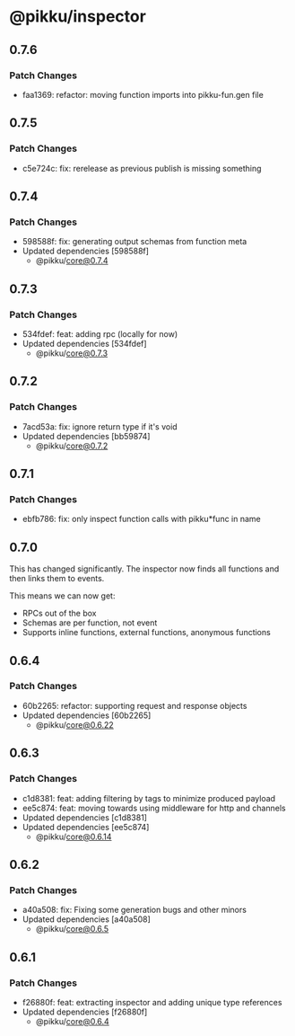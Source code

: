 # @pikku/inspector

## 0.7.6

### Patch Changes

- faa1369: refactor: moving function imports into pikku-fun.gen file

## 0.7.5

### Patch Changes

- c5e724c: fix: rerelease as previous publish is missing something

## 0.7.4

### Patch Changes

- 598588f: fix: generating output schemas from function meta
- Updated dependencies [598588f]
  - @pikku/core@0.7.4

## 0.7.3

### Patch Changes

- 534fdef: feat: adding rpc (locally for now)
- Updated dependencies [534fdef]
  - @pikku/core@0.7.3

## 0.7.2

### Patch Changes

- 7acd53a: fix: ignore return type if it's void
- Updated dependencies [bb59874]
  - @pikku/core@0.7.2

## 0.7.1

### Patch Changes

- ebfb786: fix: only inspect function calls with pikku\*func in name

## 0.7.0

This has changed significantly. The inspector now finds all functions and then links them to events.

This means we can now get:

- RPCs out of the box
- Schemas are per function, not event
- Supports inline functions, external functions, anonymous functions

## 0.6.4

### Patch Changes

- 60b2265: refactor: supporting request and response objects
- Updated dependencies [60b2265]
  - @pikku/core@0.6.22

## 0.6.3

### Patch Changes

- c1d8381: feat: adding filtering by tags to minimize produced payload
- ee5c874: feat: moving towards using middleware for http and channels
- Updated dependencies [c1d8381]
- Updated dependencies [ee5c874]
  - @pikku/core@0.6.14

## 0.6.2

### Patch Changes

- a40a508: fix: Fixing some generation bugs and other minors
- Updated dependencies [a40a508]
  - @pikku/core@0.6.5

## 0.6.1

### Patch Changes

- f26880f: feat: extracting inspector and adding unique type references
- Updated dependencies [f26880f]
  - @pikku/core@0.6.4
